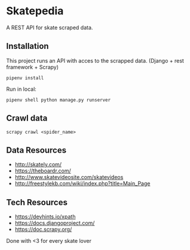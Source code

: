 # Skatepedia

A REST API for skate scraped data.


## Installation

This project runs an API with acces to the scrapped data. (Django + rest framework + Scrapy)

`pipenv install`


Run in local:


`pipenv shell python manage.py runserver`



## Crawl data

`scrapy crawl <spider_name>`



## Data Resources

- http://skately.com/
- https://theboardr.com/
- http://www.skatevideosite.com/skatevideos
- http://freestylekb.com/wiki/index.php?title=Main_Page


## Tech Resources

- https://devhints.io/xpath
- https://docs.djangoproject.com/
- https://doc.scrapy.org/


Done with <3 for every skate lover
